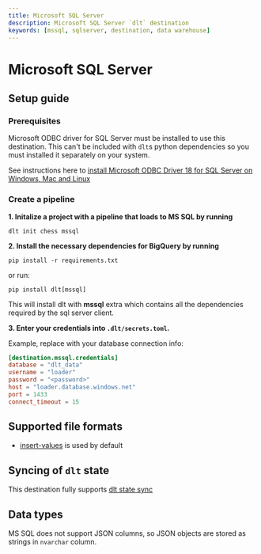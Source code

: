 ```yaml
---
title: Microsoft SQL Server
description: Microsoft SQL Server `dlt` destination
keywords: [mssql, sqlserver, destination, data warehouse]
---
```


# Microsoft SQL Server

## Setup guide

### Prerequisites

Microsoft ODBC driver for SQL Server must be installed to use this destination.
This can't be included with `dlt`s python dependencies so you must installed it separately on your system.

See instructions here to [install Microsoft ODBC Driver 18 for SQL Server on Windows, Mac and Linux](https://learn.microsoft.com/en-us/sql/connect/odbc/download-odbc-driver-for-sql-server?view=sql-server-ver16)

### Create a pipeline

**1. Initalize a project with a pipeline that loads to MS SQL by running**
```
dlt init chess mssql
```

**2. Install the necessary dependencies for BigQuery by running**
```
pip install -r requirements.txt
```
or run:
```
pip install dlt[mssql]
```
This will install dlt with **mssql** extra which contains all the dependencies required by the sql server client.

**3. Enter your credentials into `.dlt/secrets.toml`.**

Example, replace with your database connection info:
```toml
[destination.mssql.credentials]
database = "dlt_data"
username = "loader"
password = "<password>"
host = "loader.database.windows.net"
port = 1433
connect_timeout = 15
```

## Supported file formats
* [insert-values](../file-formats/insert-format.md) is used by default

## Syncing of `dlt` state
This destination fully supports [dlt state sync](../../general-usage/state#syncing-state-with-destination)

## Data types

MS SQL does not support JSON columns, so JSON objects are stored as strings in `nvarchar` column.
